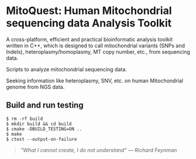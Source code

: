 # MitoQuest: Human Mitochondrial sequencing data Analysis Toolkit

A cross-platform, efficient and practical bioinformatic analysis toolkit written in C++, which is
designed to call mitochondrial variants (SNPs and Indels), heteroplasmy/homoplasmy, MT copy number, 
etc., from sequencing data.

Scripts to analyze mitochondrial sequencing data.

Seeking information like heteroplasmy, SNV, etc. on human  Mitochondrial genome from NGS data.

## Build and run testing

```
$ rm -rf build
$ mkdir build && cd build
$ cmake -DBUILD_TESTING=ON ..
$ make
$ ctest --output-on-failure
```

> *"What I cannot create, I do not understand" — Richard Feynman*

